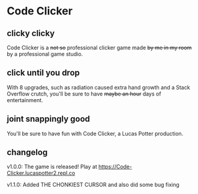 # Code Clicker

## clicky clicky

Code Clicker is a ~~not so~~ professional clicker game made ~~by me in my room~~ by a professional game studio.

## click until you drop

With 8 upgrades, such as radiation caused extra hand growth and a Stack Overflow crutch, you'll be sure to have ~~maybe an hour~~ days of entertainment.

## joint snappingly good

You'll be sure to have fun with Code Clicker, a Lucas Potter production.

## changelog

v1.0.0: The game is released! Play at https://Code-Clicker.lucaspotter2.repl.co

v1.1.0: Added THE CHONKIEST CURSOR and also did some bug fixing